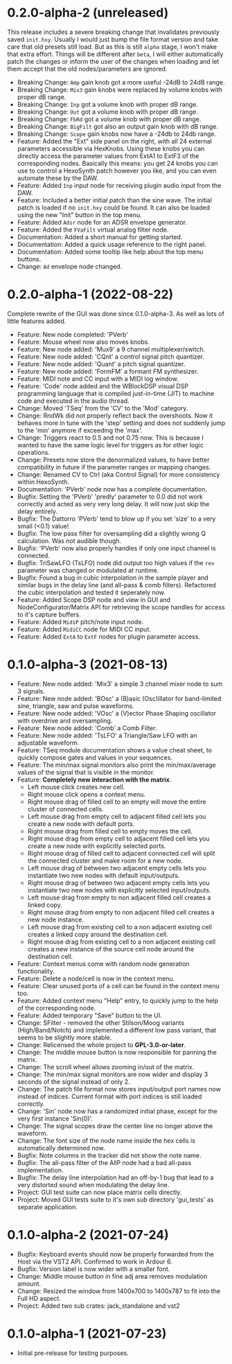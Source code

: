 0.2.0-alpha-2 (unreleased)
==========================

This release includes a severe breaking change that invalidates previously
saved `init.hxy`. Usually I would just bump the file format version
and take care that old presets still load. But as this is still `alpha` stage,
I won't make that extra effort. Things will be different after `beta`, I will
either automatically patch the changes or inform the user of the changes when
loading and let them accept that the old nodes/parameters are ignored.

* Breaking Change: `Amp` gain knob got a more useful -24dB to 24dB range.
* Breaking Change: `Mix3` gain knobs were replaced by volume knobs
with proper dB range.
* Breaking Change: `Inp` got a volume knob with proper dB range.
* Breaking Change: `Out` got a volume knob with proper dB range.
* Breaking Change: `FbRd` got a volume knob with proper dB range.
* Breaking Change: `BigFilt` got also an output gain knob with dB range.
* Breaking Change: `Scope` gain knobs now have a -24db to 24db range.
* Feature: Added the "Ext" side panel on the right,
with all 24 external parameters accessible via HexKnobs. Using these
knobs you can directly access the parameter values from ExtA1 to ExtF3
of the corresponding nodes. Basically this means: you get 24 knobs you
can use to control a HexoSynth patch however you like, and you can even
automate these by the DAW.
* Feature: Added `Inp` input node for receiving plugin audio input
from the DAW.
* Feature: Included a better initial patch than the sine wave. The initial
patch is loaded if no `init.hxy` could be found. It can also be loaded
using the new "Init" button in the top menu.
* Feature: Added `Adsr` node for an ADSR envelope generator.
* Feature: Added the `FVaFilt` virtual analog filter node.
* Documentation: Added a short manual for getting started.
* Documentation: Added a quick usage reference to the right panel.
* Documentation: Added some tooltip like help about the top menu buttons.
* Change: `Ad` envelope node changed.

0.2.0-alpha-1 (2022-08-22)
==========================

Complete rewrite of the GUI was done since 0.1.0-alpha-3. As well as lots of
little features added.

* Feature: New node completed: 'PVerb'
* Feature: Mouse wheel now also moves knobs.
* Feature: New node added: 'Mux9' a 9 channel multiplexer/switch.
* Feature: New node added: 'CQnt' a control signal pitch quantizer.
* Feature: New node added: 'Quant' a pitch signal quantizer.
* Feature: New node added: 'FormFM' a formant FM synthesizer.
* Feature: MIDI note and CC input with a MIDI log window.
* Feature: 'Code' node added and the WBlockDSP visual DSP programming language that
is compiled just-in-time (JIT) to machine code and executed in the audio thread.
* Change: Moved 'TSeq' from the 'CV' to the 'Mod' category.
* Change: RndWk did not properly reflect back the overshoots.
Now it behaves more in tune with the 'step' setting and does not
suddenly jump to the 'min' anymore if exceeding the 'max'.
* Change: Triggers react to 0.5 and not 0.75 now. This is because
I wanted to have the same logic level for triggers as for other logic
operations.
* Change: Presets now store the denormalized values, to have better
compatibility in future if the parameter ranges or mapping changes.
* Change: Renamed CV to Ctrl (aka Control Signal) for more consistency
within HexoSynth.
* Documentation: 'PVerb' node now has a complete documentation.
* Bugfix: Setting the 'PVerb' 'predly' parameter to 0.0 did not work
correctly and acted as very very long delay.
It will now just skip the delay entirely.
* Bugfix: The Dattorro 'PVerb' tend to blow up if you set 'size' to a
very small (<0.1) value!
* Bugfix: The low pass filter for oversampling did a slightly wrong Q
calculation. Was not audible though.
* Bugfix: 'PVerb' now also properly handles if only one input
channel is connected.
* Bugfix: TriSawLFO (TsLFO) node did output too high values if the `rev`
parameter was changed or modulated at runtime.
* Bugfix: Found a bug in cubic interpolation in the sample player and
similar bugs in the delay line (and all-pass & comb filters). Refactored
the cubic interpolation and tested it seperately now.
* Feature: Added Scope DSP node and view in GUI and NodeConfigurator/Matrix
API for retrieving the scope handles for access to it's capture buffers.
* Feature: Added `MidiP` pitch/note input node.
* Feature: Added `MidiCC` node for MIDI CC input.
* Feature: Added `ExtA` to `ExtF` nodes for plugin parameter access.

0.1.0-alpha-3 (2021-08-13)
==========================

* Feature: New node added: 'Mix3' a simple 3 channel mixer node
to sum 3 signals.
* Feature: New node added: 'BOsc' a (B)asic (Osc)illator
for band-limited sine, triangle, saw and pulse waveforms.
* Feature: New node added: 'VOsc' a (V)ector Phase Shaping oscillator
with overdrive and oversampling.
* Feature: New node added: 'Comb' a Comb Filter.
* Feature: New node added: 'TsLFO' a Triangle/Saw LFO with an adjustable
waveform.
* Feature: TSeq module documentation shows a value cheat sheet,
to quickly compose gates and values in your sequences.
* Feature: The min/max signal monitors also print the min/max/average values
of the signal that is visible in the monitor.
* Feature: **Completely new interaction with the matrix**.
  - Left mouse click creates new cell.
  - Right mouse click opens a context menu.
  - Right mouse drag of filled cell to an empty will move the entire cluster
    of connected cells.
  - Left mouse drag from empty cell to adjacent filled cell lets you create
    a new node with default ports.
  - Right mouse drag from filled cell to empty moves the cell.
  - Right mouse drag from empty cell to adjacent filled cell lets you create
    a new node with explicitly selected ports.
  - Right mouse drag of filled cell to adjacent connected cell will
    split the connected cluster and make room for a new node.
  - Left mouse drag of between two adjacent empty cells lets you instantiate
    two new nodes with default input/outputs.
  - Right mouse drag of between two adjacent empty cells lets you instantiate
    two new nodes with explicitly selected input/outputs.
  - Left mouse drag from empty to non adjacent filled cell creates a linked copy.
  - Right mouse drag from empty to non adjacent filled cell creates a new node instance.
  - Left mouse drag from existing cell to a non adjacent existing cell
    creates a linked copy around the destination cell.
  - Right mouse drag from existing cell to a non adjacent existing cell
    creates a new instance of the source cell node around the destination cell.
* Feature: Context menus come with random node generation functionality.
* Feature: Delete a node/cell is now in the context menu.
* Feature: Clear unused ports of a cell can be found in the context menu too.
* Feature: Added context menu "Help" entry, to quickly jump to the help of
the corresponding node.
* Feature: Added temporary "Save" button to the UI.
* Change: SFilter - removed the other Stilson/Moog variants (High/Band/Notch)
and implemented a different low pass variant, that seems to be slightly more
stable.
* Change: Relicensed the whole project to **GPL-3.0-or-later**.
* Change: The middle mouse button is now responsible for panning the matrix.
* Change: The scroll wheel allows zooming in/out of the matrix.
* Change: The min/max signal monitors are now wider and display 3 seconds
of the signal instead of only 2.
* Change: The patch file format now stores input/output port names
now instead of indices. Current format with port indices is still
loaded correctly.
* Change: 'Sin' node now has a randomized initial phase, except for the
very first instance 'Sin(0)'.
* Change: The signal scopes draw the center line no longer above the
waveform.
* Change: The font size of the node name inside the hex cells is automatically
determined now.
* Bugfix: Note columns in the tracker did not show the note name.
* Bugfix: The all-pass filter of the AllP node had a bad all-pass implementation.
* Bugfix: The delay line interpolation had an off-by-1 bug that lead to
a very distorted sound when modulating the delay line.
* Project: GUI test suite can now place matrix cells directly.
* Project: Moved GUI tests suite to it's own sub directory 'gui\_tests'
as separate application.

0.1.0-alpha-2 (2021-07-24)
==========================

* Bugfix: Keyboard events should now be properly forwarded from the Host
via the VST2 API. Confirmed to work in Ardour 6.
* Bugfix: Version label is now wider with a smaller font.
* Change: Middle mouse button in fine adj area removes modulation amount.
* Change: Resized the window from 1400x700 to 1400x787 to fit into the
Full HD aspect.
* Project: Added two sub crates: jack\_standalone and vst2


0.1.0-alpha-1 (2021-07-23)
==========================

* Initial pre-release for testing purposes.
